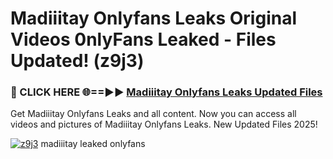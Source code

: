 # Madiiitay Onlyfans Leaks Original Videos 0nlyFans Leaked - Files Updated! (z9j3)

<h3>🔴 CLICK HERE 🌐==►► <a href="https://tinyurl.com/x26r9saj" rel="nofollow">Madiiitay Onlyfans Leaks Updated Files</a></h3>

Get Madiiitay Onlyfans Leaks and all content. Now you can access all videos and pictures of Madiiitay Onlyfans Leaks. New Updated Files 2025!

[![z9j3](https://i.imgur.com/LkgZPqh.gif)](https://tinyurl.com/x26r9saj)
madiiitay leaked onlyfans
